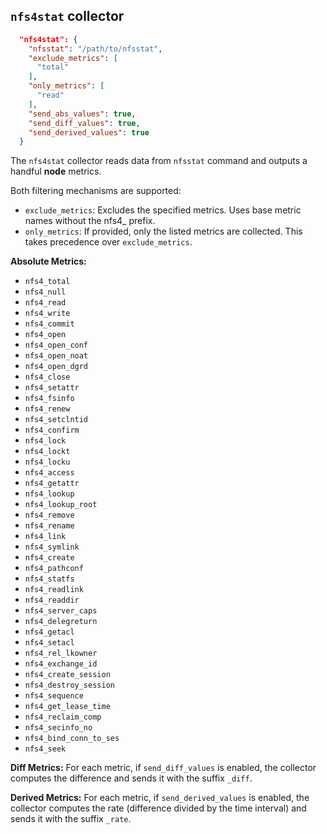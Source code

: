 ## `nfs4stat` collector

```json
  "nfs4stat": {
    "nfsstat": "/path/to/nfsstat",
    "exclude_metrics": [
      "total"
    ],
    "only_metrics": [
      "read"
    ],
    "send_abs_values": true,
    "send_diff_values": true,
    "send_derived_values": true
  }
```

The `nfs4stat` collector reads data from `nfsstat` command and outputs a handful **node** metrics. 

Both filtering mechanisms are supported:
- `exclude_metrics`: Excludes the specified metrics. Uses base metric names without the nfs4_ prefix.
- `only_metrics`: If provided, only the listed metrics are collected. This takes precedence over `exclude_metrics`.


**Absolute Metrics:**
- `nfs4_total`
- `nfs4_null`
- `nfs4_read`
- `nfs4_write`
- `nfs4_commit`
- `nfs4_open`
- `nfs4_open_conf`
- `nfs4_open_noat`
- `nfs4_open_dgrd`
- `nfs4_close`
- `nfs4_setattr`
- `nfs4_fsinfo`
- `nfs4_renew`
- `nfs4_setclntid`
- `nfs4_confirm`
- `nfs4_lock`
- `nfs4_lockt`
- `nfs4_locku`
- `nfs4_access`
- `nfs4_getattr`
- `nfs4_lookup`
- `nfs4_lookup_root`
- `nfs4_remove`
- `nfs4_rename`
- `nfs4_link`
- `nfs4_symlink`
- `nfs4_create`
- `nfs4_pathconf`
- `nfs4_statfs`
- `nfs4_readlink`
- `nfs4_readdir`
- `nfs4_server_caps`
- `nfs4_delegreturn`
- `nfs4_getacl`
- `nfs4_setacl`
- `nfs4_rel_lkowner`
- `nfs4_exchange_id`
- `nfs4_create_session`
- `nfs4_destroy_session`
- `nfs4_sequence`
- `nfs4_get_lease_time`
- `nfs4_reclaim_comp`
- `nfs4_secinfo_no`
- `nfs4_bind_conn_to_ses`
- `nfs4_seek`

**Diff Metrics:**
For each metric, if `send_diff_values` is enabled, the collector computes the difference and sends it with the suffix `_diff`.

**Derived Metrics:**
For each metric, if `send_derived_values` is enabled, the collector computes the rate (difference divided by the time interval) and sends it with the suffix `_rate`.
